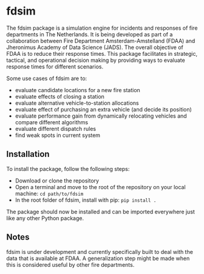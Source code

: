 # fdsim
The fdsim package is a simulation engine for incidents and responses of fire departments in The Netherlands. It is being developed as part of a collaboration between Fire Department Amsterdam-Amstelland (FDAA) and Jheronimus Academy of Data Science (JADS). The overall objective of FDAA is to reduce their response times. This package facilitates in strategic, tactical, and operational decision making by providing ways to evaluate response times for different scenarios.

Some use cases of fdsim are to:
- evaluate candidate locations for a new fire station
- evaluate effects of closing a station
- evaluate alternative vehicle-to-station allocations
- evaluate effect of purchasing an extra vehicle (and decide its position)
- evaluate performance gain from dynamically relocating vehicles and compare different algorithms
- evaluate different dispatch rules
- find weak spots in current system

## Installation
To install the package, follow the following steps:
- Download or clone the repository
- Open a terminal and move to the root of the repository on your local machine: `cd path/to/fdsim`
- In the root folder of fdsim, install with pip: `pip install .`

The package should now be installed and can be imported everywhere just like any other Python package.

## Notes
fdsim is under development and currently specifically built to deal with the data that is available at FDAA. A generalization step might be made when this is considered useful by other fire departments.

